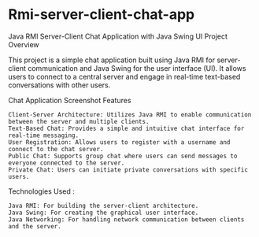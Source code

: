 # Rmi-server-client-chat-app
Java RMI Server-Client Chat Application with Java Swing UI
Project Overview

This project is a simple chat application built using Java RMI for server-client communication and Java Swing for the user interface (UI). It allows users to connect to a central server and engage in real-time text-based conversations with other users.

Chat Application Screenshot
Features

    Client-Server Architecture: Utilizes Java RMI to enable communication between the server and multiple clients.
    Text-Based Chat: Provides a simple and intuitive chat interface for real-time messaging.
    User Registration: Allows users to register with a username and connect to the chat server.
    Public Chat: Supports group chat where users can send messages to everyone connected to the server.
    Private Chat: Users can initiate private conversations with specific users.

Technologies Used :
    
    Java RMI: For building the server-client architecture.
    Java Swing: For creating the graphical user interface.
    Java Networking: For handling network communication between clients and the server.
